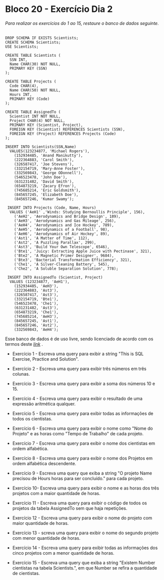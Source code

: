 # Bloco 20 - Exercício Dia 2

###### Para realizar os exercícios do 1 ao 15, restaure o banco de dados seguinte.


```
DROP SCHEMA IF EXISTS Scientists;
CREATE SCHEMA Scientists;
USE Scientists;

CREATE TABLE Scientists (
  SSN INT,
  Name CHAR(30) NOT NULL,
  PRIMARY KEY (SSN)
);

CREATE TABLE Projects (
  Code CHAR(4),
  Name CHAR(50) NOT NULL,
  Hours INT,
  PRIMARY KEY (Code)
);

CREATE TABLE AssignedTo (
  Scientist INT NOT NULL,
  Project CHAR(4) NOT NULL,
  PRIMARY KEY (Scientist, Project),
  FOREIGN KEY (Scientist) REFERENCES Scientists (SSN),
  FOREIGN KEY (Project) REFERENCES Projects (Code)
);

INSERT INTO Scientists(SSN,Name)
  VALUES(123234877, 'Michael Rogers'),
    (152934485, 'Anand Manikutty'),
    (222364883, 'Carol Smith'),
    (326587417, 'Joe Stevens'),
    (332154719, 'Mary-Anne Foster'),
    (332569843, 'George ODonnell'),
    (546523478, 'John Doe'),
    (631231482, 'David Smith'),
    (654873219, 'Zacary Efron'),
    (745685214, 'Eric Goldsmith'),
    (845657245, 'Elizabeth Doe'),
    (845657246, 'Kumar Swamy');

 INSERT INTO Projects (Code, Name, Hours)
  VALUES ('AeH1' ,'Winds: Studying Bernoullis Principle', 156),
    ('AeH2', 'Aerodynamics and Bridge Design', 189),
    ('AeH3', 'Aerodynamics and Gas Mileage', 256),
    ('AeH4', 'Aerodynamics and Ice Hockey', 789),
    ('AeH5', 'Aerodynamics of a Football', 98),
    ('AeH6', 'Aerodynamics of Air Hockey', 89),
    ('Ast1', 'A Matter of Time', 112),
    ('Ast2', 'A Puzzling Parallax', 299),
    ('Ast3', 'Build Your Own Telescope', 6546),
    ('Bte1', 'Juicy: Extracting Apple Juice with Pectinase', 321),
    ('Bte2', 'A Magnetic Primer Designer', 9684),
    ('Bte3', 'Bacterial Transformation Efficiency', 321),
    ('Che1', 'A Silver-Cleaning Battery', 545),
    ('Che2', 'A Soluble Separation Solution', 778);

 INSERT INTO AssignedTo (Scientist, Project)
  VALUES (123234877, 'AeH1'),
    (152934485, 'AeH3'),
    (222364883, 'Ast3'),
    (326587417, 'Ast3'),
    (332154719, 'Bte1'),
    (546523478, 'Che1'),
    (631231482, 'Ast3'),
    (654873219, 'Che1'),
    (745685214, 'AeH3'),
    (845657245, 'Ast1'),
    (845657246, 'Ast2'),
    (332569843, 'AeH4');
```

Esse banco de dados é de uso livre, sendo licenciado de acordo com os termos deste _[link](https://creativecommons.org/licenses/by-sa/3.0/)_ .

- Exercício 1 - Escreva uma query para exibir a string "This is SQL Exercise, Practice and Solution".

- Exercício 2 - Escreva uma query para exibir três números em três colunas.

- Exercício 3 - Escreva uma query para exibir a soma dos números 10 e 15.

- Exercício 4 - Escreva uma query para exibir o resultado de uma expressão aritmética qualquer.

- Exercício 5 - Escreva uma query para exibir todas as informações de todos os cientistas.

- Exercício 6 - Escreva uma query para exibir o nome como "Nome do Projeto" e as horas como "Tempo de Trabalho" de cada projeto.

- Exercício 7 - Escreva uma query para exibir o nome dos cientistas em ordem alfabética.

- Exercício 8 - Escreva uma query para exibir o nome dos Projetos em ordem alfabética descendente.

- Exercício 9 - Escreva uma query que exiba a string "O projeto Name precisou de Hours horas para ser concluído." para cada projeto.

- Exercício 10- Escreva uma query para exibir o nome e as horas dos três projetos com a maior quantidade de horas.

- Exercício 11 - Escreva uma query para exibir o código de todos os projetos da tabela AssignedTo sem que haja repetições.

- Exercício 12 - Escreva uma query para exibir o nome do projeto com maior quantidade de horas.

- Exercício 13 - screva uma query para exibir o nome do segundo projeto com menor quantidade de horas.

- Exercício 14 - Escreva uma query para exibir todas as informações dos cinco projetos com a menor quantidade de horas.

- Exercício 15 - Escreva uma query que exiba a string "Existem Number cientistas na tabela Scientists.", em que Number se refira a quantidade de cientistas.


